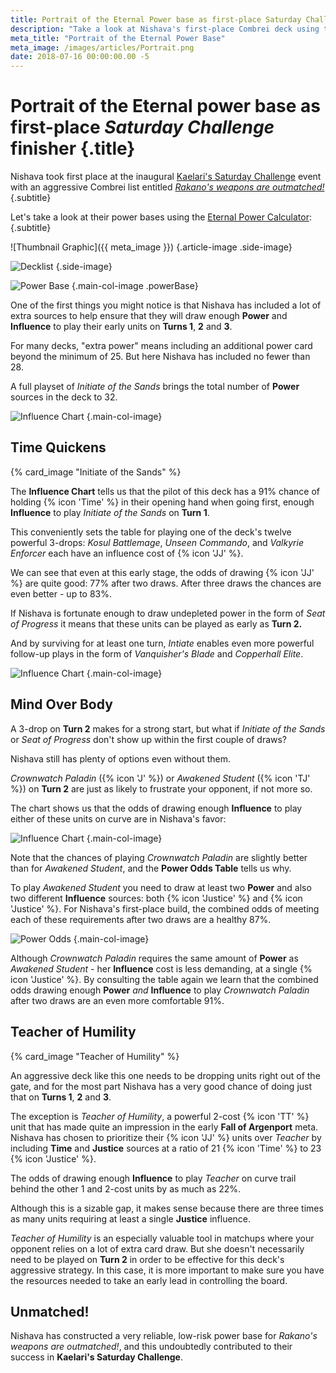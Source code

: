 ```yaml
---
title: Portrait of the Eternal Power base as first-place Saturday Challenge finisher
description: "Take a look at Nishava's first-place Combrei deck using the Eternal Power Calculator"
meta_title: "Portrait of the Eternal Power Base"
meta_image: /images/articles/Portrait.png
date: 2018-07-16 00:00:00.00 -5
---
```

# Portrait of the Eternal power base as first-place *Saturday Challenge* finisher {.title}

Nishava took first place at the inaugural [Kaelari's Saturday Challenge][] event with an aggressive Combrei list entitled *[Rakano's weapons are outmatched!][]*
{.subtitle}

  [Kaelari's Saturday Challenge]: https://eternaltournaments.com/viewtournament/46
  [Rakano's weapons are outmatched!]: https://eternalwarcry.com/decks/details/BExhaKnK9VE/rakanos-weapons-are-outmatched

Let's take a look at their power bases using the [Eternal Power Calculator][]:
{.subtitle}

  [Eternal Power Calculator]: /epc/

![Thumbnail Graphic]({{ meta_image }})
{.article-image .side-image}

![Decklist](/images/articles/OutmatchedDecklist.png "Outmatched decklist")
{.side-image}

![Power Base](/images/articles/OutmatchedPowerbase.jpeg "Outmatched power base")
{.main-col-image .powerBase}

One of the first things you might notice is that Nishava has included
a lot of extra sources to help ensure that they will draw enough **Power**
and **Influence** to play their early units on **Turns 1**,
**2** and **3**.

For many decks, "extra power" means including an additional power card
beyond the minimum of 25. But here Nishava has included no fewer than
28.

A full playset of *Initiate of the Sands* brings the total
number of **Power** sources in the deck to 32.

![Influence Chart](/images/articles/OutmatchedChartTrimmedInitiate.jpeg "Outmatched influence chart")
{.main-col-image}

## Time Quickens

{% card_image "Initiate of the Sands" %}

The **Influence Chart** tells us that the pilot of
this deck has a 91% chance of holding {% icon 'Time' %} in
their opening hand when going first, enough **Influence** to play *Initiate of
the Sands* on **Turn 1**.

This conveniently sets the table for playing one of the deck's twelve powerful 3-drops: *Kosul Battlemage*, *Unseen Commando*, and *Valkyrie Enforcer* each have an influence cost of {% icon 'JJ' %}.

We can see that even at this early stage, the odds of drawing {% icon 'JJ' %} are quite good: 77% after two draws. After three draws the chances are even better - up to 83%.

If Nishava is fortunate enough to draw undepleted power in the form of *Seat of Progress* it means that these units can be played as early as **Turn 2.**

And by surviving for at least one turn, *Intiate* enables even more powerful follow-up plays in the form of *Vanquisher's Blade* and *Copperhall Elite*.

![Influence Chart](/images/articles/OutmatchedChartTrimmedJJ.jpeg "Outmatched influence chart 2")
{.main-col-image}

## Mind Over Body

A 3-drop on **Turn 2** makes for a strong start, but what if *Initiate of the Sands* or *Seat of Progress* don't show up within the first couple of draws?

Nishava still has plenty of options even without them.

*Crownwatch Paladin* ({% icon 'J' %}) or *Awakened Student* ({% icon 'TJ' %}) on **Turn 2** are just as likely to frustrate your opponent, if not more so.

The chart shows us that the odds of drawing enough **Influence** to play either of these units on curve are in Nishava's favor:

![Influence Chart](/images/articles/OutmatchedChartTrimmed2Drops.jpeg "Outmatched influence chart 3")
{.main-col-image}

Note that the chances of playing *Crownwatch Paladin* are slightly better than for *Awakened Student*, and the **Power Odds Table** tells us why.

To play *Awakened Student* you need to draw at least two **Power** and also two different **Influence** sources: both {% icon 'Justice' %} and {% icon 'Justice' %}. For Nishava's first-place build, the combined odds of meeting each of these requirements after two draws are a healthy 87%.

![Power Odds](/images/articles/OutmatchedPowerOdds.jpeg "Outmatched power odds")
{.main-col-image}

Although *Crownwatch Paladin* requires the same amount of **Power** as *Awakened Student* - her **Influence** cost is less demanding, at a single {% icon 'Justice' %}. By consulting the table again we learn that the combined odds drawing enough **Power** *and* **Influence** to play *Crownwatch Paladin* after two draws are an even more comfortable 91%.

## Teacher of Humility

{% card_image "Teacher of Humility" %}

An aggressive deck like this one needs to be dropping units right out of the gate, and for the most part Nishava has a very good chance of doing just that on **Turns 1**, **2** and **3**.

The exception is *Teacher of Humility*, a powerful 2-cost {% icon 'TT' %} unit that has made quite an impression in the early **Fall of Argenport** meta. Nishava has chosen to prioritize their {% icon 'JJ' %} units over *Teacher* by including **Time** and **Justice** sources at a ratio of 21 {% icon 'Time' %} to 23 {% icon 'Justice' %}.

The odds of drawing enough **Influence** to play *Teacher* on curve trail behind the other 1 and 2-cost units by as much as 22%.

Although this is a sizable gap, it makes sense because there are three times as many units requiring at least a single **Justice** influence.

*Teacher of Humility* is an especially valuable tool in matchups where your opponent relies on a lot of extra card draw. But she doesn't necessarily need to be played on **Turn 2** in order to be effective for this deck's aggressive strategy. In this case, it is more important to make sure you have the resources needed to take an early lead in controlling the board.

## Unmatched!

Nishava has constructed a very reliable, low-risk power base for *Rakano's weapons are outmatched!*, and this undoubtedly contributed to their success in **Kaelari's Saturday Challenge**.